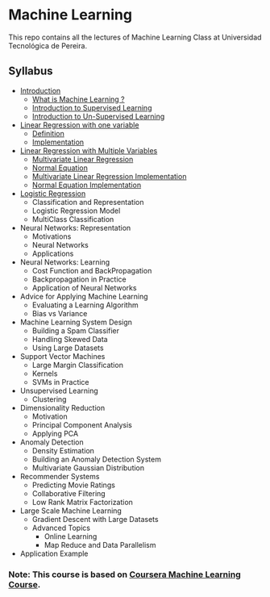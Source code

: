 # Machine Learning

This repo contains all the lectures of Machine Learning Class at Universidad Tecnológica de Pereira.

## Syllabus

* [Introduction](introduction/introNotebook)
    * [What is Machine Learning ?](introduction/introNotebook/introduction.ipynb)
    * [Introduction to Supervised Learning](introduction/introNotebook/introduction.ipynb)
    * [Introduction to Un-Supervised Learning](introduction/introNotebook/introduction.ipynb)
* [Linear Regression with one
  variable](linearRegression)
    * [Definition](linearRegression/linearRegressionOneVariable.ipynb)
    * [Implementation](linearRegression/linearRegressionImplementation.ipynb)
* [Linear Regression with Multiple
  Variables](linearRegression)
    * [Multivariate Linear Regression](linearRegression/linearRegressionMultipleVariables.ipynb)
    * [Normal Equation](linearRegression/normalEquation.ipynb)
    * [Multivariate Linear Regression Implementation](linearRegression/linearRegressionMultiVarImplement.ipynb)
    * [Normal Equation Implementation](linearRegression/normalEquationImp.ipynb)
* [Logistic Regression](logisticRegression)
    * Classification and Representation
    * Logistic Regression Model
    * MultiClass Classification
* Neural Networks: Representation
    *  Motivations
    *  Neural Networks
    *  Applications
* Neural Networks: Learning
    * Cost Function and BackPropagation
    * Backpropagation in Practice
    * Application of Neural Networks
* Advice for Applying Machine Learning
    * Evaluating a Learning Algorithm
    * Bias vs Variance
* Machine Learning System Design
    * Building a Spam Classifier
    * Handling Skewed Data
    * Using Large Datasets
* Support Vector Machines
    * Large Margin Classification
    * Kernels
    * SVMs in Practice
* Unsupervised Learning
    * Clustering
* Dimensionality Reduction
    * Motivation
    * Principal Component Analysis
    * Applying PCA
* Anomaly Detection
    * Density Estimation
    * Building an Anomaly Detection System
    * Multivariate Gaussian Distribution
* Recommender Systems
    * Predicting Movie Ratings
    * Collaborative Filtering
    * Low Rank Matrix Factorization
* Large Scale Machine Learning
    * Gradient Descent with Large Datasets
    * Advanced Topics
        * Online Learning
        * Map Reduce and Data Parallelism
* Application Example


### Note: This course is based on [Coursera Machine Learning Course](https://www.coursera.org/learn/machine-learning).
